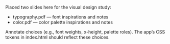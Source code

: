 Placed two slides here for the visual design study:

- typography.pdf — font inspirations and notes
- color.pdf — color palette inspirations and notes

Annotate choices (e.g., font weights, x-height, palette roles). The app’s CSS tokens in index.html should reflect these choices.


